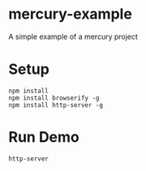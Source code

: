# mercury-example

A simple example of a mercury project

# Setup

```
npm install
npm install browserify -g
npm install http-server -g
```

# Run Demo

```
http-server
```


